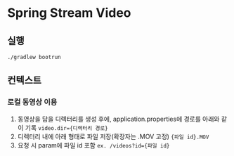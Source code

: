 # Spring Stream Video
## 실행
`./gradlew bootrun`
## 컨텍스트
### 로컬 동영상 이용
1. 동영상을 담을 디렉터리를 생성 후에, application.properties에 경로를 아래와 같이 기록
`video.dir={디렉터리 경로}`
2. 디렉터리 내에 아래 형태로 파일 저장(확장자는 .MOV 고정)
`{파일 id}.MOV`
3. 요청 시 param에 파일 id 포함
`ex. /videos?id={파일 id}`
